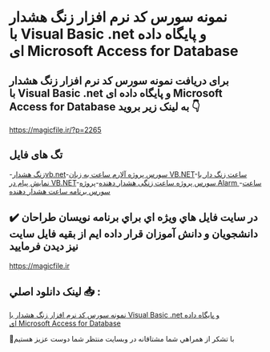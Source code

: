 # نمونه سورس کد نرم افزار زنگ هشدار با Visual Basic .net و پایگاه داده ای Microsoft Access for Database

## برای دریافت نمونه سورس کد نرم افزار زنگ هشدار با Visual Basic .net و پایگاه داده ای Microsoft Access for Database به لینک زیر بروید 👇

https://magicfile.ir/?p=2265

## تگ های فایل

-[زنگ هشدارvb.net](https://magicfile.ir/product/%d8%b3%d9%88%d8%b1%d8%b3-%d9%88-%da%a9%d8%af-%d9%86%d8%b1%d9%85-%d8%a7%d9%81%d8%b2%d8%a7%d8%b1-%d8%b2%d9%86%da%af-%d9%87%d8%b4%d8%af%d8%a7%d8%b1-%d8%a8%d8%a7-visual-basic-net/)-[سورس پروژه آلارم ساعت به زبان VB.NET](https://magicfile.ir/product/%d8%b3%d9%88%d8%b1%d8%b3-%d9%88-%da%a9%d8%af-%d9%86%d8%b1%d9%85-%d8%a7%d9%81%d8%b2%d8%a7%d8%b1-%d8%b2%d9%86%da%af-%d9%87%d8%b4%d8%af%d8%a7%d8%b1-%d8%a8%d8%a7-visual-basic-net/)-[ساعت زنگ دار با نمایش پیام در VB.NET](https://magicfile.ir/product/%d8%b3%d9%88%d8%b1%d8%b3-%d9%88-%da%a9%d8%af-%d9%86%d8%b1%d9%85-%d8%a7%d9%81%d8%b2%d8%a7%d8%b1-%d8%b2%d9%86%da%af-%d9%87%d8%b4%d8%af%d8%a7%d8%b1-%d8%a8%d8%a7-visual-basic-net/)-[سورس پروژه ساعت زنگی هشدار دهنده](https://magicfile.ir/product/%d8%b3%d9%88%d8%b1%d8%b3-%d9%88-%da%a9%d8%af-%d9%86%d8%b1%d9%85-%d8%a7%d9%81%d8%b2%d8%a7%d8%b1-%d8%b2%d9%86%da%af-%d9%87%d8%b4%d8%af%d8%a7%d8%b1-%d8%a8%d8%a7-visual-basic-net/)-[پروژه Alarm ساعت](https://magicfile.ir/product/%d8%b3%d9%88%d8%b1%d8%b3-%d9%88-%da%a9%d8%af-%d9%86%d8%b1%d9%85-%d8%a7%d9%81%d8%b2%d8%a7%d8%b1-%d8%b2%d9%86%da%af-%d9%87%d8%b4%d8%af%d8%a7%d8%b1-%d8%a8%d8%a7-visual-basic-net/)-[سورس برنامه ساعت هشدار دهنده](https://magicfile.ir/product/%d8%b3%d9%88%d8%b1%d8%b3-%d9%88-%da%a9%d8%af-%d9%86%d8%b1%d9%85-%d8%a7%d9%81%d8%b2%d8%a7%d8%b1-%d8%b2%d9%86%da%af-%d9%87%d8%b4%d8%af%d8%a7%d8%b1-%d8%a8%d8%a7-visual-basic-net/)

## ✔️ در سايت فايل هاي ويژه اي براي برنامه نويسان طراحان دانشجويان و دانش آموزان قرار داده ايم از بقيه فايل سايت نيز ديدن فرماييد

https://magicfile.ir


## لينک دانلود اصلي 📥 :

[نمونه سورس کد نرم افزار زنگ هشدار با Visual Basic .net و پایگاه داده ای Microsoft Access for Database](https://magicfile.ir/product/%d8%b3%d9%88%d8%b1%d8%b3-%d9%88-%da%a9%d8%af-%d9%86%d8%b1%d9%85-%d8%a7%d9%81%d8%b2%d8%a7%d8%b1-%d8%b2%d9%86%da%af-%d9%87%d8%b4%d8%af%d8%a7%d8%b1-%d8%a8%d8%a7-visual-basic-net/) 


🙏با تشکر از همراهي شما مشتاقانه در وبسایت منتظر شما دوست عزیز هستیم

